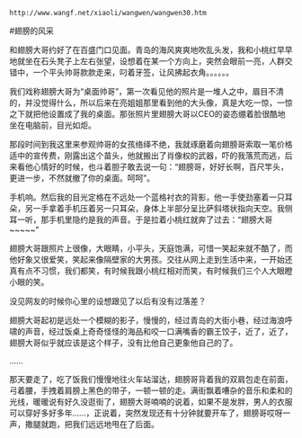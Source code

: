 `http://www.wangf.net/xiaoli/wangwen/wangwen30.htm`

#翅膀的风采

和翅膀大哥约好了在百盛门口见面。青岛的海风爽爽地吹乱头发，我和小桃红早早地就坐在石头凳子上左右张望，设想着在某一个方向上，突然会眼前一亮，人群交错中，一个平头帅哥款款走来，叼着牙签，让风拂起衣角。。。。。。

我们戏称翅膀大哥为“桌面帅哥”，第一次看见他的照片是一堆人之中，眉目不清的，并没觉得什么，所以后来在亮姐姐那里看到他的大头像，真是大吃一惊，一惊之下就把他设置成了我的桌面。那张照片里翅膀大哥以CEO的姿态绷着脸很酷地坐在电脑前，目光如炬。

那段时间到我这里来参观帅哥的女孩络绎不绝，我就琢磨着向翅膀哥索取一笔价格适中的宣传费，刚露出这个苗头，他就搬出了肖像权的武器，吓的我落荒而逃，后来看他心情好的时候，也斗着胆子敢去说一句：“翅膀哥，好好长啊，百尺竿头，更进一步，不然就撤了你的桌面。呵呵”。

手机响。然后我的目光定格在不远处一个蓝格衬衣的背影，他一手使劲塞着一只耳朵，另一手拿着手机压着另一只耳朵，身体上半部分呈比萨斜塔状指向天空。我侧耳一听，那手机里隐约是我的声音。于是拉着小桃红就奔了过去：“翅膀大哥~~~~~”

翅膀大哥跟照片上很像，大眼睛，小平头，天庭饱满，可惜一笑起来就不酷了，而他好象又很爱笑，笑起来像隔壁家的大男孩。交往从网上走到生活中来，一开始还真有点不习惯，我们都笑，有时候我跟小桃红相对而笑，有时候我们三个人大眼瞪小眼的笑。

没见网友的时候你心里的设想跟见了以后有没有过落差？

翅膀大哥起初是远处一个模糊的影子，慢慢的，经过青岛的大街小巷，经过海浪呼啸的声音，经过饭桌上奇奇怪怪的海品和咬一口满嘴香的霸王饺子，近了，近了，翅膀大哥似乎就应该是这个样子，没有比他自己更象他自己的了。

……

那天要走了，吃了饭我们慢慢地往火车站溜达，翅膀哥背着我的双肩包走在前面，弓着腰，手拽着肩膀上黑色的带子，一顿一顿的走。满街飘着嘈杂的音乐和柔和的光线，暖暖说有好久没逛街了，翅膀大哥喃喃的说着，如果不是发胖，男人的衣服可以穿好多好多年……，正说着，突然发现还有十分钟就要开车了，翅膀哥哎呀一声，撒腿就跑，把我们远远地甩在了后面。